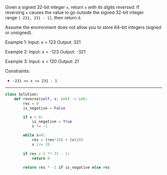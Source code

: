 Given a signed 32-bit integer `x`, return `x` _with its digits reversed_. If reversing `x` causes the value to go outside the signed 32-bit integer range `[-231, 231 - 1]`, then return `0`.

Assume the environment does not allow you to store 64-bit integers (signed or unsigned).

Example 1:
Input: x = 123
Output: 321

Example 2:
Input: x = -123
Output: -321

Example 3:
Input: x = 120
Output: 21

Constraints:
- `-231 <= x <= 231 - 1`

---

```python
class Solution:
    def reverse(self, x: int) -> int:
        res = 0
        is_negative = False

        if x < 0:
            is_negative = True
            x *= -1

        while x>0:
            res = (res*10) + (x%10)
            x //= 10
            
        if res > 2 ** 31 - 1:
            return 0
            
        return res * -1 if is_negative else res
```